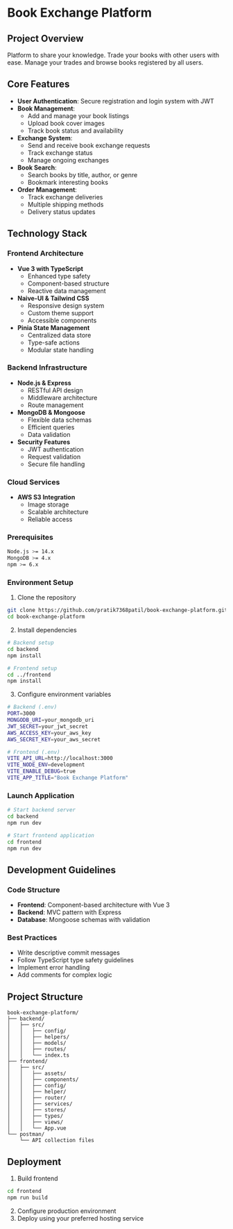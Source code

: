 # Book Exchange Platform

## Project Overview

Platform to share your knowledge. Trade your books with other users with ease. Manage your trades and browse books registered by all users.​

## Core Features

- **User Authentication**: Secure registration and login system with JWT
- **Book Management**:
  - Add and manage your book listings
  - Upload book cover images
  - Track book status and availability
- **Exchange System**:
  - Send and receive book exchange requests
  - Track exchange status
  - Manage ongoing exchanges
- **Book Search**:
  - Search books by title, author, or genre
  - Bookmark interesting books
- **Order Management**:
  - Track exchange deliveries
  - Multiple shipping methods
  - Delivery status updates

## Technology Stack

### Frontend Architecture

- **Vue 3 with TypeScript**
  - Enhanced type safety
  - Component-based structure
  - Reactive data management
- **Naive-UI & Tailwind CSS**
  - Responsive design system
  - Custom theme support
  - Accessible components
- **Pinia State Management**
  - Centralized data store
  - Type-safe actions
  - Modular state handling

### Backend Infrastructure

- **Node.js & Express**
  - RESTful API design
  - Middleware architecture
  - Route management
- **MongoDB & Mongoose**
  - Flexible data schemas
  - Efficient queries
  - Data validation
- **Security Features**
  - JWT authentication
  - Request validation
  - Secure file handling

### Cloud Services

- **AWS S3 Integration**
  - Image storage
  - Scalable architecture
  - Reliable access

### Prerequisites

```bash
Node.js >= 14.x
MongoDB >= 4.x
npm >= 6.x
```

### Environment Setup

1. Clone the repository

```bash
git clone https://github.com/pratik7368patil/book-exchange-platform.git
cd book-exchange-platform
```

2. Install dependencies

```bash
# Backend setup
cd backend
npm install

# Frontend setup
cd ../frontend
npm install
```

3. Configure environment variables

```bash
# Backend (.env)
PORT=3000
MONGODB_URI=your_mongodb_uri
JWT_SECRET=your_jwt_secret
AWS_ACCESS_KEY=your_aws_key
AWS_SECRET_KEY=your_aws_secret

# Frontend (.env)
VITE_API_URL=http://localhost:3000
VITE_NODE_ENV=development
VITE_ENABLE_DEBUG=true
VITE_APP_TITLE="Book Exchange Platform"
```

### Launch Application

```bash
# Start backend server
cd backend
npm run dev

# Start frontend application
cd frontend
npm run dev
```

## Development Guidelines

### Code Structure

- **Frontend**: Component-based architecture with Vue 3
- **Backend**: MVC pattern with Express
- **Database**: Mongoose schemas with validation

### Best Practices

- Write descriptive commit messages
- Follow TypeScript type safety guidelines
- Implement error handling
- Add comments for complex logic

## Project Structure

```
book-exchange-platform/
├── backend/
│   ├── src/
│   │   ├── config/
│   │   ├── helpers/
│   │   ├── models/
│   │   ├── routes/
│   │   └── index.ts
├── frontend/
│   ├── src/
│   │   ├── assets/
│   │   ├── components/
│   │   ├── config/
│   │   ├── helper/
│   │   ├── router/
│   │   ├── services/
│   │   ├── stores/
│   │   ├── types/
│   │   ├── views/
│   │   └── App.vue
└── postman/
    └── API collection files
```

## Deployment

1. Build frontend

```bash
cd frontend
npm run build
```

2. Configure production environment
3. Deploy using your preferred hosting service
